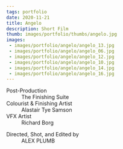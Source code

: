 ```yaml
---
tags: portfolio
date: 2020-11-21
title: Angelo
description: Short Film
thumb: images/portfolio/thumbs/angelo.jpg
images:
 - images/portfolio/angelo/angelo_13.jpg
 - images/portfolio/angelo/angelo_06.jpg
 - images/portfolio/angelo/angelo_12.jpg
 - images/portfolio/angelo/angelo_10.jpg
 - images/portfolio/angelo/angelo_14.jpg
 - images/portfolio/angelo/angelo_16.jpg
---
```


<dl>
  <dt>Post-Production</dt>
  <dd>The Finishing Suite</dd>

  <dt>Colourist & Finishing Artist</dt>
  <dd>Alastair Tye Samson</dd>

  <dt>VFX Artist</dt>
  <dd>Richard Borg</dd>
</dl>

<dl>
  <dt>Directed, Shot, and Edited by</dt>
  <dd>ALEX PLUMB</dd>
</dl>
